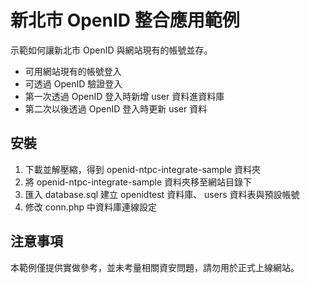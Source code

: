 # 新北市 OpenID 整合應用範例

示範如何讓新北市 OpenID 與網站現有的帳號並存。

  - 可用網站現有的帳號登入
  - 可透過 OpenID 驗證登入
  - 第一次透過 OpenID 登入時新增 user 資料進資料庫
  - 第二次以後透過 OpenID 登入時更新 user 資料

## 安裝

1. 下載並解壓縮，得到 openid-ntpc-integrate-sample 資料夾
2. 將 openid-ntpc-integrate-sample 資料夾移至網站目錄下
3. 匯入 database.sql 建立 openidtest 資料庫、 users 資料表與預設帳號
4. 修改 conn.php 中資料庫連線設定

## 注意事項

本範例僅提供實做參考，並未考量相關資安問題，請勿用於正式上線網站。